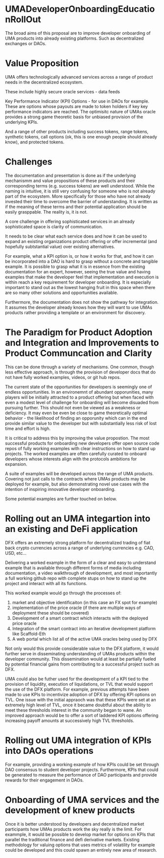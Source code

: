 # UMADeveloperOnboardingEducationRollOut
The broad aims of this proposal are to improve developer onboarding of UMA products into already existing platforms.  Such as decentralized exchanges or DAOs.

# Value Proposition
UMA offers technologically advanced services across a range of product needs in the decentralized ecosystem.  

These include highly secure oracle services - data feeds

Key Performance Indicator (KPI) Options - for use in DAOs for example.  These are options whose payouts are made to token holders if key key performance indicators are reached.  The optimisitc nature of UMAs oracle provides a strong game theoretic basis for unbiased provision of the underlying KPIs.

And a range of other products including success tokens, range tokens, synthetic tokens, call options (ok, this is one enough people should already know), and protected tokens.


# Challenges

The documentation and presentation is done as if the underlying mechanismm and value propositions of these products and their corresponding terms (e.g. success tokens) are well understood.  While the naming is intuitive, it is still very confusing for someone who is not already part of the ecosystem.  More specifically for those who have not already invested their time to overcome the barrier of understanding.  It is written as if the meaning of these terms and their potential application should be easily grasppable.  The reality is, it is not.

A core challenge in offering sophisticated services in an already sophisticated space is clarity of communication.

It needs to be clear what each  service does and how it can be used to expand an existing organizations product offering or offer incremental (and hopefully subtstantial value) over existing alternatives.

For example, what a KPI option is, or how it works for that, and how it can be incorporated into a DAO is hard to grasp without a concrete and tangible example.  It is possible to grasp what it is in essence from the existing documentation for an expert, however, seeing the true value and having examples that make the developer feel that implementation and execution is within reach a key requirement for developer onboarding.  It is especially important to stand out as the lowest hanging fruit in this space when there are so many other solutions and opportunities available.

Furthermore, the documentation does not show the pathway for integration.  It assumes the developer already knows how they will want to use UMAs products rather providing a template or an environment for discovery.


# The Paradigm for Product Adoption and Integration and Improvements to Product Communcation and Clarity
This can be done through a variety of mechanisms.  One common, though less effective approach, is through the provision of developer docs that do not have fully worked examples, videos, or git hub repos.

The current state of the opportunities for developers is seemingly one of endless opportunities.  In an environemnt of abundant opporunities, many players will be initially attracted to a product offering but when faced with even a modest level of challenge for onboarding will become disuaded from pursuing further.  This should not even be viewed as a weakness or deficiency.  It may even be even be close to game theoretically optimal behavior - the likelihood of finding an opporunity which can in the end provide similar value to the developer but with substantially less risk of lost time and effort is high.

It is critical to address this by improving the value propostion.  The most successful products for onboarding new developers offer open source code repos of fully working examples with clear instructions on how to stand up projects.  The worked examples are often carefully curated to onboard developers whose interests align with the protocols ambitions for expansion.
 
A suite of examples will be developed across the range of UMA products.  Covering not just calls to the contracts where UMAs products may be deployed for example, but also demonstrating novel use cases with the intention of inspiring innovative developer onboarding.

Some potential examples are further touched on below.

# Rolling out an UMA integartion into an existing and DeFi application
DFX offers an extremely strong platform for decentralized trading of fiat back crypto currencies across a range of underlying currencies e.g. CAD, USD, etc...

Delivering a worked example in the form of a clear and easy to understand example that is available through different forms of media including documentation, a video walkthrough of development, and most importantly a full working github repo with complete stups on how to stand up the project and interact with all its functions.

This worked example would go through the processes of:
  1. market and objective identificaiton (in this case an FX spot for example)
  2. implementation of the price oracle (if there are multiple ways of deployment these should be covered)
  3. Development of a smart contract which interacts with the deployed price oracle
  4. Integration of the smart contract into an iterative development platform like Scaffold-Eth
  5. A web portal which list all of the active UMA oracles being used by DFX 

Not only would this provide considerable value to the DFX platform, it would further serve in disseminating understanding of UMAs products within the developer community.  This dissemination would at least be partially fueled by potential financial gains from contributing to a successful project such as DFX.

UMA could also be futher used for the development of a KPI tied to the provision of liquidity, execution of liquidations, or TVL that would support the use of the DFX platform.  For example, previous attempts have been made to use KPIs to incentivize adoption of DFX by offering KPI options on TVL.  One issue with the initial appraoch was that these KPIs were set at an extremely high level of TVL, once it became doubtful about the ability to meet these thresholds interest in the community began to wane.  An improved approach would be to offer a sort of laddered KPI options offering increasing payoff amounts at successively high TVL thresholds.

# Rolling out UMA integration of KPIs into DAOs operations
For example, providing a working example of how KPIs could be set through DAO consensus to student developer projects.  Furthermore, KPIs that could be generated to measure the performance of DAO participants and provide rewards for their engagement in DAOs.

# Onboarding of UMA services and the development of knew products
Once it is better understood by developers and decentralized market participants how UMAs products work the sky really is the limit.  For exammple, it would be possible to develop market for options on KPIs that parallel the traditional finance and defi derivative markets.  Existing methodology for valuing options that uses metrics of volatility for example could be developed and this could spawn an entirely new area of research.
